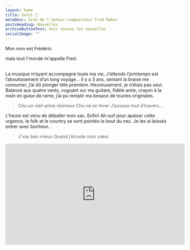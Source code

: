 ```yaml
---
layout: home
title: Salut 👋
metaDesc: Site de l'auteur-compositeur Fred Maher
postsHeading: Nouvelles
archiveButtonText: Voir toutes les nouvelles
socialImage: ""
---
```

Mon nom est Frédéric 

mais tout l'monde m'appelle Fred. <br> <br>
 
La musique m’ayant accompagné toute ma vie, *J’attends l’printemps* est l’aboutissement d’un long voyage...
Il y a 3 ans, sentant la braise me consumer, j’ai dû plonger tête première. Heureusement, je n’étais pas seul. Balancé aux quatre vents, voguant sur ma guitare, fidèle amie, crayon à la main en guise de rame, j’ai pu remplir ma besace de tounes originales.
> Chu un vieil arbre résineux
> Chu né en hiver
> J’pousse tout d’travers...

L’heure est venu de déballer mon sac. Enfin!
Ah oui! pour apaiser cette urgence, le folk et le country se sont pointés le bout du nez.
Je les ai laissés entrer avec bonheur. .
> J’vas ben mieux 
> Quand j’écoute mon cœur

<iframe width="560" height="315" src="https://www.youtube.com/embed/RefQJCchzOo" frameborder="0" allow="accelerometer; autoplay; encrypted-media; gyroscope; picture-in-picture" allowfullscreen></iframe>